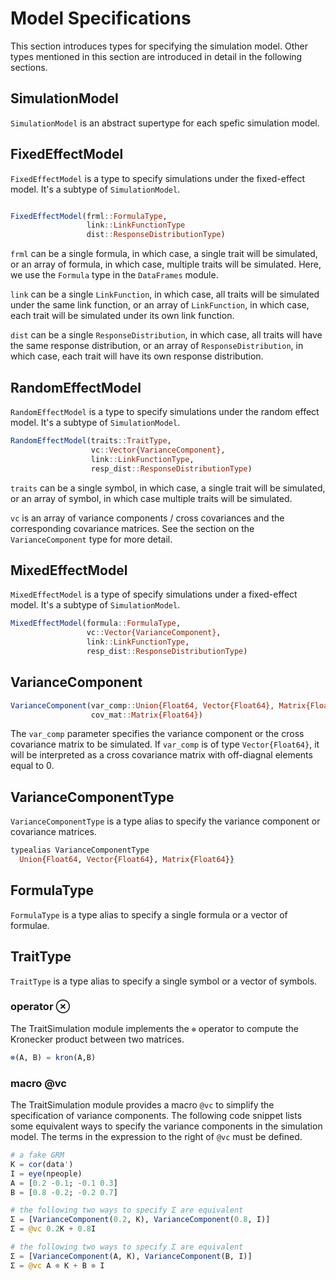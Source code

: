 # Model Specifications

This section introduces types for specifying the
simulation model. Other types mentioned in this section are introduced
in detail in the following sections.

## SimulationModel

```SimulationModel``` is an abstract supertype for each spefic
simulation model.

## FixedEffectModel

```FixedEffectModel``` is a type to specify simulations under the
fixed-effect model. It's a subtype of ```SimulationModel```.

```julia

FixedEffectModel(frml::FormulaType,
                 link::LinkFunctionType
                 dist::ResponseDistributionType)
```

```frml``` can be a single formula, in which case, a single trait
will be simulated, or an array of formula, in which case, multiple
traits will be simulated. Here, we use the ```Formula``` type
in the ```DataFrames``` module.

```link``` can be a single ```LinkFunction```, in which case, all traits
will be simulated under the same link function, or an array of
```LinkFunction```, in which case, each trait will be simulated under
its own link function.

```dist``` can be a single ```ResponseDistribution```, in which case,
all traits will have the same response distribution, or an array
of ```ResponseDistribution```, in which case, each trait will have
its own response distribution.

## RandomEffectModel

```RandomEffectModel``` is a type to specify simulations under the random
effect model. It's a subtype of ```SimulationModel```.

```julia
RandomEffectModel(traits::TraitType,
                  vc::Vector{VarianceComponent},
                  link::LinkFunctionType,
                  resp_dist::ResponseDistributionType)
```

```traits``` can be a single symbol, in which case, a single trait
will be simulated, or an array of symbol, in which case multiple
traits will be simulated.

```vc``` is an array of variance components / cross covariances and the
corresponding covariance matrices. See the section on the
```VarianceComponent``` type for more detail.

## MixedEffectModel

```MixedEffectModel``` is a type of specify simulations under a
fixed-effect model. It's a subtype of ```SimulationModel```.

```julia
MixedEffectModel(formula::FormulaType,
                 vc::Vector{VarianceComponent},
                 link::LinkFunctionType,
                 resp_dist::ResponseDistributionType)
```

## VarianceComponent

```julia
VarianceComponent(var_comp::Union{Float64, Vector{Float64}, Matrix{Float64}}
                  cov_mat::Matrix{Float64})
```

The ```var_comp``` parameter specifies the variance component or the
cross covariance matrix to be simulated. If ```var_comp``` is of type
```Vector{Float64}```, it will be interpreted as a cross covariance
matrix with off-diagnal elements equal to 0.

## VarianceComponentType

```VarianceComponentType``` is a type alias to specify the
variance component or covariance matrices.

```julia
typealias VarianceComponentType
  Union{Float64, Vector{Float64}, Matrix{Float64}}
```

## FormulaType

```FormulaType``` is a type alias to specify a single formula or a
vector of formulae.

## TraitType

```TraitType``` is a type alias to specify a single symbol or a
vector of symbols.

### operator ⊗

The TraitSimulation module implements the ```⊗``` operator to compute
the Kronecker product between two matrices.

```julia
⊗(A, B) = kron(A,B)
```

### macro @vc

The TraitSimulation module provides a macro ```@vc``` to simplify
the specification of variance components. The following code snippet
lists some equivalent ways to specify the variance components in the
simulation model. The terms in the expression to the right of ```@vc```
must be defined.

```julia
# a fake GRM
K = cor(data')
I = eye(npeople)
A = [0.2 -0.1; -0.1 0.3]
B = [0.8 -0.2; -0.2 0.7]

# the following two ways to specify Σ are equivalent
Σ = [VarianceComponent(0.2, K), VarianceComponent(0.8, I)]
Σ = @vc 0.2K + 0.8I 

# the following two ways to specify Σ are equivalent
Σ = [VarianceComponent(A, K), VarianceComponent(B, I)]
Σ = @vc A ⊗ K + B ⊗ I
```
